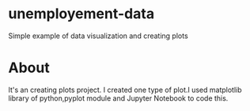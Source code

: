 # unemployement-data
Simple example of data visualization and creating plots
# About
It's an creating plots project. I created one type of plot.I used matplotlib library of python,pyplot module and Jupyter Notebook to code this.
